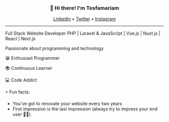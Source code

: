 <h3 align="center">👋 Hi there! I'm Tesfamariam</h3>
<p align="center">
  <a href="https://www.linkedin.com/in/tesfamariam-teshome-4624581a0/"  target="_blank">LinkedIn</a> •
  <a href="https://twitter.com/TesfamariamTes4" target="_blank">Twitter</a> •
  <a href="https://www.instagram.com/tesfa_1216/" target="_blank">Instagram</a>
</p>

---
Full Stack Website Developer PHP | Laravel & JavaScript | Vue.js | Nuxt.js | React | Next.js

Passionate about programming and technology

😁 Enthusiast Programmer

📚 Continuous Learner

💻 Code Addict

 ⚡ Fun facts: 
  - You’ve got to renovate your website every two years
  - First impression is the last impression (always try to impress your end user 👌🏽).
